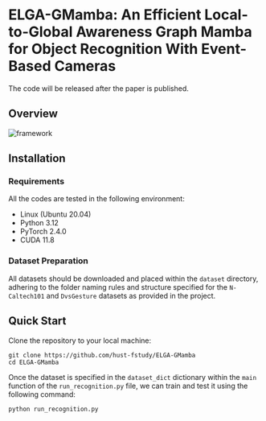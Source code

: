 # ELGA-GMamba: An Efficient Local-to-Global Awareness Graph Mamba for Object Recognition With Event-Based Cameras

The code will be released after the paper is published.

## Overview

![framework](./assets/framework.svg)

## Installation

### Requirements

All the codes are tested in the following environment:

- Linux (Ubuntu 20.04)
- Python 3.12
- PyTorch 2.4.0
- CUDA 11.8

### Dataset Preparation

All datasets should be downloaded and placed within the `dataset` directory, adhering to the folder naming rules and structure specified for the `N-Caltech101` and `DvsGesture` datasets as provided in the project.

## Quick Start

Clone the repository to your local machine:

```
git clone https://github.com/hust-fstudy/ELGA-GMamba
cd ELGA-GMamba
```

Once the dataset is specified in the `dataset_dict` dictionary within the `main` function of the `run_recognition.py` file, we can train and test it using the following command:

```bash
python run_recognition.py
```

